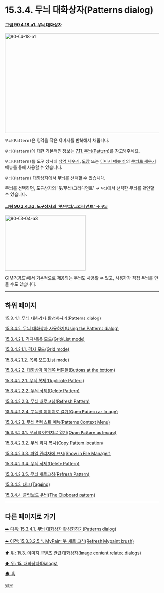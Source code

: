 # 15.3.4. 무늬 대화상자(Patterns dialog)

<a id="90-04-18-a1"></a>

#### [그림 90.4.18.a1. 무늬 대화상자](./90-04-0018-patterns.md#90-04-18-a1)
<img width="850" height="326" alt="90-04-18-a1" src="https://github.com/user-attachments/assets/6ff08ee1-b356-4075-8fbe-8777a29a83aa" />

`무늬(Pattern)`은 영역을 작은 이미지를 반복해서 채웁니다.

`무늬(Pattern)`에 대한 기본적인 정보는 [7.11. 무늬(Pattern)](./07-11-patterns.md)를 참고해주세요.

`무늬(Pattern)`를 도구 상자의 [영역 채우기](./14-03-04-00-bucket-fill.md), [도장](./14-03-12-00-clone.md) 또는 [이미지 메뉴 바](./19-glossaryx-image_menu_bar.md)의 [무늬로 채우기](./16-03-17-fill-with-pattern.md) 메뉴를 통해 사용할 수 있습니다.

`무늬(Pattern)` 대화상자에서 무늬를 선택할 수 있습니다.

무늬를 선택하면, 도구상자의 '붓/무늬/그라디언트' → `무늬`에서 선택한 무늬를 확인할 수 있습니다.

<a id="90-03-04-a3"></a>

#### [그림 90.3.4.a3. 도구상자의 '붓/무늬/그라디언트' → `무늬`](./90-03-04-brush_n_pattern_n_gradient.md#90-03-04-a3)
<img width="264" height="181" alt="90-03-04-a3" src="https://github.com/wonder13662/gimp/assets/15767104/2eb5399d-e741-48c7-ae76-c1d8277c4b08" />

GIMP(김프)에서 기본적으로 제공되는 무늬도 사용할 수 있고, 사용자가 직접 무늬를 만들 수도 있습니다.

***

## 하위 페이지

[15.3.4.1. 무늬 대화상자 활성화하기(Patterns dialog)](./15-03-04-01-activating_the_dialog.md)

[15.3.4.2. 무늬 대화상자 사용하기(Using the Patterns dialog)](./15-03-04-02-00-using_the_pattern_dialog.md)

[15.3.4.2.1. 격자/목록 모드(Grid/List mode)](./15-03-04-02-01-00-grid_n_list_mode.md)

[15.3.4.2.1.1. 격자 모드(Grid mode)](./15-03-04-02-01-01-grid_mode.md)

[15.3.4.2.1.2. 목록 모드(List mode)](./15-03-04-02-01-02-list_mode.md)

[15.3.4.2.2. 대화상자 아래쪽 버튼들(Buttons at the bottom)](./15-03-04-02-02-00-buttons_at_the_bottom.md)

[15.3.4.2.2.1. 무늬 복제(Duplicate Pattern)](./15-03-04-02-02-01-duplicate_pattern.md)

[15.3.4.2.2.2. 무늬 삭제(Delete Pattern)](./15-03-04-02-02-02-delete_pattern.md)

[15.3.4.2.2.3. 무늬 새로고침(Refresh Pattern)](./15-03-04-02-02-03-refresh_pattern.md)

[15.3.4.2.2.4. 무늬를 이미지로 열기(Open Pattern as Image)](./15-03-04-02-02-04-open_pattern_as_image.md)

[15.3.4.2.3. 무늬 컨텍스트 메뉴(Patterns Context Menu)](./15-03-04-02-03-00-patterns_context_menu.md)

[15.3.4.2.3.1. 무늬를 이미지로 열기(Open Pattern as Image)](./15-03-04-02-03-01-open_pattern_as_image.md)

[15.3.4.2.3.2. 무늬 위치 복사(Copy Pattern location)](./15-03-04-02-03-02-copy_pattern_location.md)

[15.3.4.2.3.3. 파일 관리자에 표시(Show in File Manager)](./15-03-04-02-03-03-show_in_file_manager.md)

[15.3.4.2.3.4. 무늬 삭제(Delete Pattern)](./15-03-04-02-03-04-delete_pattern.md)

[15.3.4.2.3.5. 무늬 새로고침(Refresh Pattern)](./15-03-04-02-03-05-refresh_pattern.md)

[15.3.4.3. 태그(Tagging)](./15-03-04-03-tagging.md)

[15.3.4.4. 클립보드 무늬(The Clipboard pattern)](./15-03-04-04-the_clipboard_pattern.md)

***

## 다른 페이지로 가기

[➡️ 다음: 15.3.4.1. 무늬 대화상자 활성화하기(Patterns dialog)](./15-03-04-01-activating_the_dialog.md)

[⬅️ 이전: 15.3.3.2.5.4. MyPaint 붓 새로 고침(Refresh Mypaint brush)](./15-03-03-02-05-04-refresh_mypaint_brush.md)

[⬆️ 위: 15.3. 이미지 콘텐츠 관련 대화상자(Image content related dialogs)](./15-03-00-image-content-related-dialogs.md)

[⬆️ 위: 15. 대화상자(Dialogs)](./15-00-dialogs.md)

[🏠 홈](./00-home.md)

[원문](https://docs.gimp.org/2.10/ko/gimp-pattern-dialog.html)
